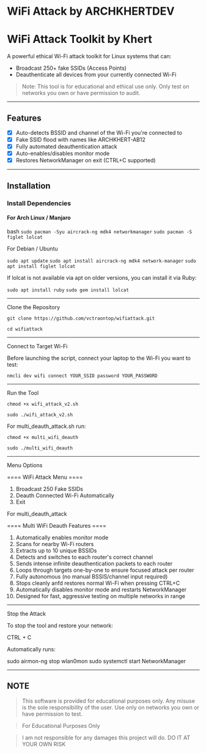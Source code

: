 # WiFi Attack by ARCHKHERTDEV

# WiFi Attack Toolkit by Khert

A powerful ethical Wi-Fi attack toolkit for Linux systems that can:
- Broadcast 250+ fake SSIDs (Access Points)
- Deauthenticate all devices from your currently connected Wi-Fi

> Note: This tool is for educational and ethical use only. Only test on networks you own or have permission to audit.

---

## Features

- [x] Auto-detects BSSID and channel of the Wi-Fi you're connected to  
- [x] Fake SSID flood with names like ARCHKHERT-AB12  
- [x] Fully automated deauthentication attack  
- [x] Auto-enables/disables monitor mode  
- [x] Restores NetworkManager on exit (CTRL+C supported)  

---

## Installation

### Install Dependencies

#### For Arch Linux / Manjaro
bash
```sudo pacman -Syu aircrack-ng mdk4 networkmanager```
```sudo pacman -S figlet lolcat```

For Debian / Ubuntu

```sudo apt update```
```sudo apt install aircrack-ng mdk4 network-manager```
```sudo apt install figlet lolcat```

If lolcat is not available via apt on older versions, you can install it via Ruby:

```sudo apt install ruby```
```sudo gem install lolcat```


---

Clone the Repository

```git clone https://github.com/vctraontop/wifiattack.git```

```cd wifiattack```




---

Connect to Target Wi-Fi

Before launching the script, connect your laptop to the Wi-Fi you want to test:

```nmcli dev wifi connect YOUR_SSID password YOUR_PASSWORD```


---

Run the Tool

```chmod +x wifi_attack_v2.sh```

```sudo ./wifi_attack_v2.sh```

For multi_deauth_attack.sh run:

```chmod +x multi_wifi_deauth```

```sudo ./multi_wifi_deauth```


---

Menu Options

==== WiFi Attack Menu ====
1. Broadcast 250 Fake SSIDs
2. Deauth Connected Wi-Fi Automatically
3. Exit

For multi_deauth_attack

==== Multi WiFi Deauth Features ====
1. Automatically enables monitor mode
2. Scans for nearby Wi-Fi routers
3. Extracts up to 10 unique BSSIDs
4. Detects and switches to each router's correct channel
5. Sends intense infinite deauthentication packets to each router
6. Loops through targets one-by-one to ensure focused attack per router
7. Fully autonomous (no manual BSSIS/channel input required)
8. Stops cleanly anfd restores normal Wi-Fi when pressing CTRL+C
9. Automatically disables monitor mode and restarts NetworkManager
10. Designed for fast, aggressive testing on multiple networks in range


---

Stop the Attack

To stop the tool and restore your network:

CTRL + C

Automatically runs:

sudo airmon-ng stop wlan0mon
sudo systemctl start NetworkManager



---

## NOTE

> This software is provided for educational purposes only. Any misuse is the sole responsibility of the user. Use only on networks you own or have permission to test.

> For Educational Purposes Only

> I am not responsible for any damages this project will do. DO IT AT YOUR OWN RISK
